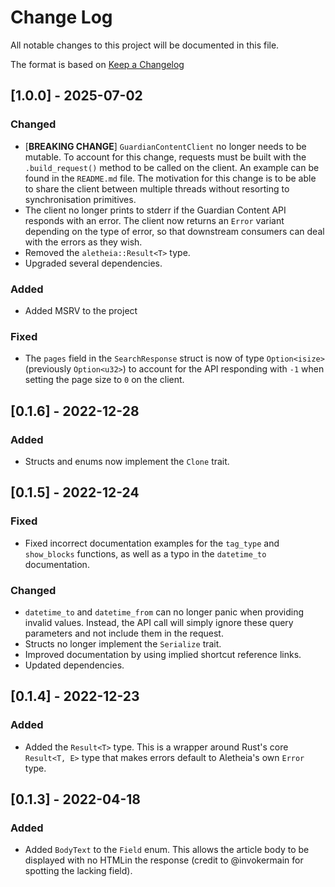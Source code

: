 # Change Log
All notable changes to this project will be documented in this file.

The format is based on [Keep a Changelog](http://keepachangelog.com/)

## [1.0.0] - 2025-07-02

### Changed
- [**BREAKING CHANGE**] `GuardianContentClient` no longer needs to be mutable. To account for this change, requests must be built with the `.build_request()` method to be called on the client. An example can be found in the `README.md` file.
The motivation for this change is to be able to share the client between multiple threads without resorting to synchronisation primitives.
- The client no longer prints to stderr if the Guardian Content API responds with an error. The client now returns an `Error` variant depending on the type of error, so that downstream consumers can deal with the errors as they wish.
- Removed the `aletheia::Result<T>` type.
- Upgraded several dependencies.

### Added
- Added MSRV to the project

### Fixed
- The `pages` field in the `SearchResponse` struct is now of type `Option<isize>` (previously `Option<u32>`) to account for the API responding with `-1` when setting the page size to `0` on the client.

## [0.1.6] - 2022-12-28

### Added
- Structs and enums now implement the `Clone` trait.

## [0.1.5] - 2022-12-24

### Fixed
- Fixed incorrect documentation examples for the `tag_type` and `show_blocks` functions, as well as a typo in the `datetime_to` documentation.

### Changed
- `datetime_to` and `datetime_from` can no longer panic when providing invalid values. Instead, the API call will simply ignore these query parameters and not include them in the request.
- Structs no longer implement the `Serialize` trait.
- Improved documentation by using implied shortcut reference links.
- Updated dependencies.


## [0.1.4] - 2022-12-23

### Added
- Added the `Result<T>` type. This is a wrapper around Rust's core `Result<T, E>` type that makes errors default to Aletheia's own `Error` type.

## [0.1.3] - 2022-04-18

### Added
- Added `BodyText` to the `Field` enum. This allows the article body to be displayed with no HTMLin the response (credit to @invokermain for spotting the lacking field).

